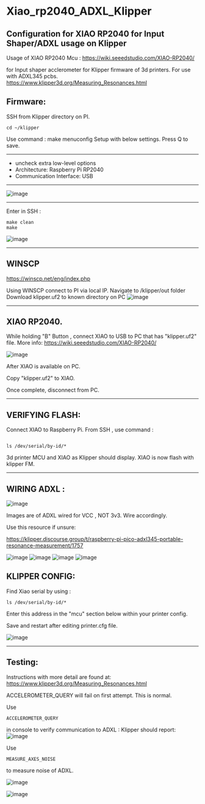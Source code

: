 # Xiao_rp2040_ADXL_Klipper
Configuration for XIAO RP2040 for Input Shaper/ADXL usage on Klipper
---

Usage of XIAO RP2040 Mcu : 
https://wiki.seeedstudio.com/XIAO-RP2040/ 

for Input shaper acclerometer for Klipper firmware of 3d printers. For use with ADXL345 pcbs.
https://www.klipper3d.org/Measuring_Resonances.html


Firmware:
---

SSH from Klipper directory on PI.
```
cd ~/klipper
```

Use command : make menuconfig 
Setup with below settings.
Press Q to save.
____________________________
- uncheck extra low-level options
- Architecture: Raspberry Pi RP2040
- Communication Interface: USB
___________________________
![image](https://user-images.githubusercontent.com/94410881/161407288-0ed898fe-4e68-40b4-bd45-d2981ff111e7.png)
____________________________

Enter in SSH : 
```
make clean
make
```             
               
![image](https://user-images.githubusercontent.com/94410881/161407322-2eee11eb-5346-41fd-be4d-69338c560a5a.png)
__________________________
WINSCP
----
https://winscp.net/eng/index.php


Using WINSCP connect to PI via local IP. 
Navigate to /klipper/out folder 
Download klipper.uf2 to known directory on PC
![image](https://user-images.githubusercontent.com/94410881/161407378-d7902dbe-5efb-41e3-9598-915eb46d732c.png)

__________________________

XIAO RP2040. 
---

While holding "B" Button , connect XIAO to USB to PC that has "klipper.uf2" file. 
More info: https://wiki.seeedstudio.com/XIAO-RP2040/

![image](https://user-images.githubusercontent.com/94410881/161407423-73daff7c-3f78-403b-b8db-df9fb036657b.png)


After XIAO is available on PC. 


Copy "klipper.uf2" to XIAO. 

Once complete, disconnect from PC. 

___________________________________

VERIFYING FLASH:
---

Connect XIAO to Raspberry Pi. 
From SSH , use command : 
```

ls /dev/serial/by-id/*

```

3d printer MCU and XIAO as Klipper should display. 
XIAO is now flash with klipper FM. 

_______________________________

WIRING ADXL :
---

![image](https://user-images.githubusercontent.com/94410881/161407023-dd86fc24-776a-4541-8163-0d1ca7f7424a.png)


Images are of ADXL wired for VCC , NOT 3v3. Wire accordingly. 

Use this resource if unsure:

https://klipper.discourse.group/t/raspberry-pi-pico-adxl345-portable-resonance-measurement/1757



![image](https://user-images.githubusercontent.com/94410881/161407548-3307d8fe-df5a-47bb-a56b-0e31875a1555.png)
![image](https://user-images.githubusercontent.com/94410881/161407540-dafd24a6-14c4-4b85-a269-b0317c822869.png)
![image](https://user-images.githubusercontent.com/94410881/161407767-9217da2d-0f61-47c0-9d34-5df5b6f7805e.png)
![image](https://user-images.githubusercontent.com/94410881/161407778-94ee89a1-89e9-4a65-8b89-63da0b4f1bb8.png)



KLIPPER CONFIG:
---

Find Xiao serial by using : 

```
ls /dev/serial/by-id/*
```

Enter this address in the "mcu" section below within your printer config. 

Save and restart after editing printer.cfg file. 

![image](https://user-images.githubusercontent.com/94410881/161407123-e0ffffb4-7f40-4a2e-834c-f13651e20d52.png)
____________________________________

Testing:
--- 

Instructions with more detail are found at: 
https://www.klipper3d.org/Measuring_Resonances.html

ACCELEROMETER_QUERY will fail on first attempt. This is normal. 

Use 
```
ACCELEROMETER_QUERY 
```

in console to verify communication to ADXL :
Klipper should report:
![image](https://user-images.githubusercontent.com/94410881/161407591-f7b02d88-e3da-45aa-ae50-43a772b115d1.png)

Use 
```
MEASURE_AXES_NOISE
```
to measure noise of ADXL. 

![image](https://user-images.githubusercontent.com/94410881/161407797-b30ecfa5-af03-43d7-9d52-a282aafe655d.png)

![image](https://user-images.githubusercontent.com/94410881/161407793-070e4950-c8fa-436f-8a6b-961617915dbc.png)





 



